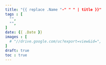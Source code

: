 ```yaml
---
title: "{{ replace .Name "-" " " | title }}"
tags : [
  "",
  "",
]
date: {{ .Date }}
images : [
  # "//drive.google.com/uc?export=view&id=",
]
draft: true
toc : true
---
```

